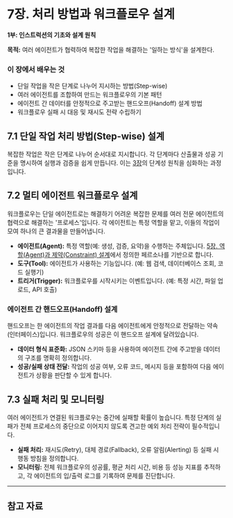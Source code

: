 # 7장. 처리 방법과 워크플로우 설계

**1부: 인스트럭션의 기초와 설계 원칙**

**목적:** 여러 에이전트가 협력하여 복잡한 작업을 해결하는 '일하는 방식'을 설계한다.

### 이 장에서 배우는 것
- 단일 작업을 작은 단계로 나누어 지시하는 방법(Step-wise)
- 여러 에이전트를 조합하여 만드는 워크플로우의 기본 패턴
- 에이전트 간 데이터를 안정적으로 주고받는 핸드오프(Handoff) 설계 방법
- 워크플로우 실패 시 대응 및 재시도 전략 수립하기

## 7.1 단일 작업 처리 방법(Step-wise) 설계
복잡한 작업은 작은 단계로 나누어 순서대로 지시합니다. 각 단계마다 산출물과 성공 기준을 명시하여 실행과 검증을 쉽게 만듭니다. 이는 [3장](03-good-instructions.md)의 단계성 원칙을 심화하는 과정입니다.

## 7.2 멀티 에이전트 워크플로우 설계
워크플로우는 단일 에이전트로는 해결하기 어려운 복잡한 문제를 여러 전문 에이전트의 협력으로 해결하는 '프로세스'입니다. 각 에이전트는 특정 역할을 맡고, 이들의 작업이 모여 하나의 큰 결과물을 만들어냅니다.

- **에이전트(Agent):** 특정 역할(예: 생성, 검증, 요약)을 수행하는 주체입니다. [5장. 역할(Agent)과 제약(Constraint) 설계](05-agent-constraints.md)에서 정의한 페르소나를 기반으로 합니다.
- **도구(Tool):** 에이전트가 사용하는 기능입니다. (예: 웹 검색, 데이터베이스 조회, 코드 실행기)
- **트리거(Trigger):** 워크플로우를 시작시키는 이벤트입니다. (예: 특정 시간, 파일 업로드, API 호출)

### 에이전트 간 핸드오프(Handoff) 설계
핸드오프는 한 에이전트의 작업 결과를 다음 에이전트에게 안정적으로 전달하는 약속(인터페이스)입니다. 워크플로우의 성공은 이 핸드오프 설계에 달려있습니다.

- **데이터 형식 표준화:** JSON 스키마 등을 사용하여 에이전트 간에 주고받을 데이터의 구조를 명확히 정의합니다.
- **성공/실패 상태 전달:** 작업의 성공 여부, 오류 코드, 메시지 등을 포함하여 다음 에이전트가 상황을 판단할 수 있게 합니다.

## 7.3 실패 처리 및 모니터링
여러 에이전트가 연결된 워크플로우는 중간에 실패할 확률이 높습니다. 특정 단계의 실패가 전체 프로세스의 중단으로 이어지지 않도록 견고한 예외 처리 전략이 필수적입니다.

- **실패 처리:** 재시도(Retry), 대체 경로(Fallback), 오류 알림(Alerting) 등 실패 시 행동 방침을 정의합니다.
- **모니터링:** 전체 워크플로우의 성공률, 평균 처리 시간, 비용 등 성능 지표를 추적하고, 각 에이전트의 입/출력 로그를 기록하여 문제를 진단합니다.

---

## 참고 자료
